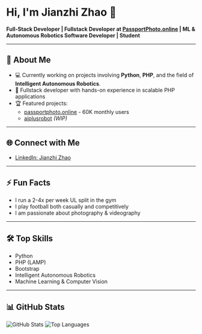 # Hi, I'm Jianzhi Zhao 👋

**Full-Stack Developer | Fullstack Developer at [PassportPhoto.online](https://passportphoto.online) | ML & Autonomous Robotics Software Developer | Student**

---

## 🚀 About Me

- 💻 Currently working on projects involving **Python**, **PHP**, and the field of **Intelligent Autonomous Robotics**.
- 🌟 Fullstack developer with hands-on experience in scalable PHP applications
- 🏆 Featured projects:
  - [passportphoto.online](https://passportphoto.online) - 60K monthly users
  - [aiplusrobot](https://aiplusrobot.com) *(WIP)*

---

## 🌐 Connect with Me

- [LinkedIn: Jianzhi Zhao](https://www.linkedin.com/in/jianzhi-zhao-66a591355/)

---

## ⚡ Fun Facts

- I run a 2-4x per week UL split in the gym
- I play football both casually and competitively
- I am passionate about photography & videography

---

## 🛠️ Top Skills

- Python  
- PHP (LAMP)  
- Bootstrap  
- Intelligent Autonomous Robotics  
- Machine Learning & Computer Vision

---

## 📊 GitHub Stats

![GitHub Stats](https://github-readme-stats-theta-mauve.vercel.app/api?username=jnz106&show_icons=true&theme=transparent)
![Top Languages](https://github-readme-stats-theta-mauve.vercel.app/api/top-langs/?username=jnz106&layout=compact&theme=transparent)

